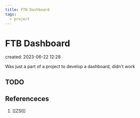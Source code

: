 ```yaml
---
title: FTB Dashboard
tags:
  - project
---
```


# FTB Dashboard
created: 2023-06-22 12:28

Was just a part of a project to develop a dashboard, didn't work
## TODO

## Referenceces
1. [[ZSI]]